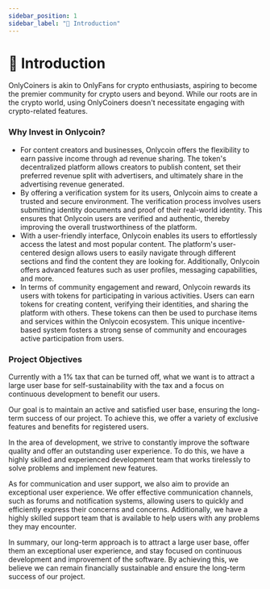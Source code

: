 ```yaml
---
sidebar_position: 1
sidebar_label: "📜 Introduction"
---
```


# 📜 Introduction

OnlyCoiners is akin to OnlyFans for crypto enthusiasts, aspiring to become the premier community for crypto users and beyond. While our roots are in the crypto world, using OnlyCoiners doesn't necessitate engaging with crypto-related features.

### Why Invest in Onlycoin?

- For content creators and businesses, Onlycoin offers the flexibility to earn passive income through ad revenue sharing. The token's decentralized platform allows creators to publish content, set their preferred revenue split with advertisers, and ultimately share in the advertising revenue generated.
- By offering a verification system for its users, Onlycoin aims to create a trusted and secure environment. The verification process involves users submitting identity documents and proof of their real-world identity. This ensures that Onlycoin users are verified and authentic, thereby improving the overall trustworthiness of the platform.
- With a user-friendly interface, Onlycoin enables its users to effortlessly access the latest and most popular content. The platform's user-centered design allows users to easily navigate through different sections and find the content they are looking for. Additionally, Onlycoin offers advanced features such as user profiles, messaging capabilities, and more.
- In terms of community engagement and reward, Onlycoin rewards its users with tokens for participating in various activities. Users can earn tokens for creating content, verifying their identities, and sharing the platform with others. These tokens can then be used to purchase items and services within the Onlycoin ecosystem. This unique incentive-based system fosters a strong sense of community and encourages active participation from users.

### Project Objectives

Currently with a 1% tax that can be turned off, what we want is to attract a large user base for self-sustainability with the tax and a focus on continuous development to benefit our users.

Our goal is to maintain an active and satisfied user base, ensuring the long-term success of our project. To achieve this, we offer a variety of exclusive features and benefits for registered users.

In the area of development, we strive to constantly improve the software quality and offer an outstanding user experience. To do this, we have a highly skilled and experienced development team that works tirelessly to solve problems and implement new features.

As for communication and user support, we also aim to provide an exceptional user experience. We offer effective communication channels, such as forums and notification systems, allowing users to quickly and efficiently express their concerns and concerns. Additionally, we have a highly skilled support team that is available to help users with any problems they may encounter.

In summary, our long-term approach is to attract a large user base, offer them an exceptional user experience, and stay focused on continuous development and improvement of the software. By achieving this, we believe we can remain financially sustainable and ensure the long-term success of our project.


